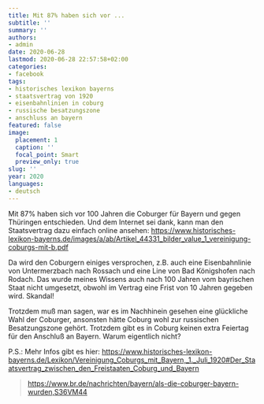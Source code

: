 ```yaml
---
title: Mit 87% haben sich vor ...
subtitle: ''
summary: ''
authors:
- admin
date: 2020-06-28
lastmod: 2020-06-28 22:57:58+02:00
categories:
- facebook
tags:
- historisches lexikon bayerns
- staatsvertrag von 1920
- eisenbahnlinien in coburg
- russische besatzungszone
- anschluss an bayern
featured: false
image:
  placement: 1
  caption: ''
  focal_point: Smart
  preview_only: true
slug: ''
year: 2020
languages:
- deutsch
---
```


Mit 87% haben sich vor 100 Jahren die Coburger für Bayern und gegen Thüringen entschieden. Und dem Internet sei dank, kann man den Staatsvertrag dazu einfach online ansehen: https://www.historisches-lexikon-bayerns.de/images/a/ab/Artikel_44331_bilder_value_1_vereinigung-coburgs-mit-b.pdf

Da wird den Coburgern einiges versprochen, z.B. auch eine Eisenbahnlinie von Untermerzbach nach Rossach und eine Line von Bad Königshofen nach Rodach. Das wurde meines Wissens auch nach 100 Jahren vom bayrischen Staat nicht umgesetzt, obwohl im Vertrag eine Frist von 10 Jahren gegeben wird. Skandal! 

Trotzdem muß man sagen, war es im Nachhinein gesehen eine glückliche Wahl der Coburger, ansonsten hätte Coburg wohl zur russischen Besatzungszone gehört. Trotzdem gibt es in Coburg keinen extra Feiertag für den Anschluß an Bayern. Warum eigentlich nicht?

P.S.: Mehr Infos gibt es hier: https://www.historisches-lexikon-bayerns.de/Lexikon/Vereinigung_Coburgs_mit_Bayern,_1._Juli_1920#Der_Staatsvertrag_zwischen_den_Freistaaten_Coburg_und_Bayern
> https://www.br.de/nachrichten/bayern/als-die-coburger-bayern-wurden,S36VM44